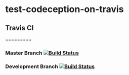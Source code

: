 # test-codeception-on-travis

## Travis CI
=========

### Master Branch [![Build Status](https://travis-ci.org/kuflievskiy/test-codeception-on-travis.svg?branch=master)](https://travis-ci.org/kuflievskiy/test-codeception-on-travis)

### Development Branch [![Build Status](https://travis-ci.org/kuflievskiy/test-codeception-on-travis.svg?branch=development)](https://travis-ci.org/kuflievskiy/test-codeception-on-travis)